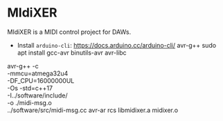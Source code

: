# MIdiXER

MIdiXER is a MIDI control project for DAWs.

- Install `arduino-cli`: https://docs.arduino.cc/arduino-cli/
avr-g++
sudo apt install gcc-avr binutils-avr avr-libc

avr-g++ -c \
  -mmcu=atmega32u4 \
  -DF_CPU=16000000UL \
  -Os -std=c++17 \
  -I../software/include/ \
  -o ./midi-msg.o \
  ../software/src/midi-msg.cc
avr-ar rcs libmidixer.a midixer.o

